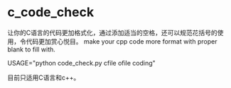 # c_code_check
让你的C语言的代码更加格式化，通过添加适当的空格，还可以规范花括号的使用，令代码更加赏心悦目。
make your cpp code more format with proper blank to fill with.


USAGE="python code_check.py cfile ofile coding"



目前只适用C语言和c++。
